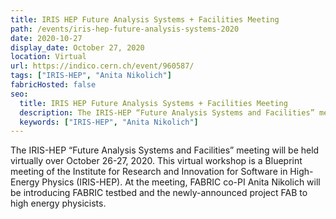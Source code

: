 ```yaml
---
title: IRIS HEP Future Analysis Systems + Facilities Meeting
path: /events/iris-hep-future-analysis-systems-2020
date: 2020-10-27
display_date: October 27, 2020
location: Virtual
url: https://indico.cern.ch/event/960587/
tags: ["IRIS-HEP", "Anita Nikolich"]
fabricHosted: false
seo:
  title: IRIS HEP Future Analysis Systems + Facilities Meeting
  description: The IRIS-HEP “Future Analysis Systems and Facilities” meeting will be held virtually over October 26-27, 2020. This virtual workshop is a Blueprint meeting of the Institute for Research and Innovation for Software in High-Energy Physics (IRIS-HEP). At the meeting, FABRIC co-PI Anita Nikolich will be introducing FABRIC testbed and the newly-announced project FAB to high energy physicists.
  keywords: ["IRIS-HEP", "Anita Nikolich"]
---
```


The IRIS-HEP “Future Analysis Systems and Facilities” meeting will be held virtually over October 26-27, 2020. This virtual workshop is a Blueprint meeting of the Institute for Research and Innovation for Software in High-Energy Physics (IRIS-HEP). At the meeting, FABRIC co-PI Anita Nikolich will be introducing FABRIC testbed and the newly-announced project FAB to high energy physicists.
